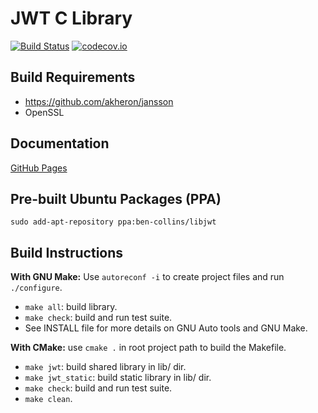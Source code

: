 # JWT C Library

[![Build Status](https://travis-ci.org/benmcollins/libjwt.svg?branch=master)](https://travis-ci.org/benmcollins/libjwt) [![codecov.io](http://codecov.io/github/benmcollins/libjwt/coverage.svg?branch=master)](http://codecov.io/github/benmcollins/libjwt?branch=master)

## Build Requirements

- https://github.com/akheron/jansson
- OpenSSL

## Documentation

[GitHub Pages](http://benmcollins.github.io/libjwt/)

## Pre-built Ubuntu Packages (PPA)

`sudo add-apt-repository ppa:ben-collins/libjwt`

## Build Instructions

**With GNU Make:** Use ``autoreconf -i`` to create project files and run ``./configure``.
- ``make all``: build library.
- ``make check``: build and run test suite.
- See INSTALL file for more details on GNU Auto tools and GNU Make.

**With CMake:** use ``cmake .`` in root project path to build the Makefile.
- ``make jwt``: build shared library in lib/ dir.
- ``make jwt_static``: build static library in lib/ dir.
- ``make check``: build and run test suite.
- ``make clean``.
